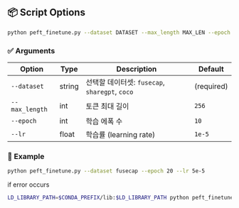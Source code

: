 ## 📦 Script Options

```bash
python peft_finetune.py --dataset DATASET --max_length MAX_LEN --epoch N --lr LR
```

### ✅ Arguments

| Option         | Type   | Description                                  | Default     |
|----------------|--------|----------------------------------------------|-------------|
| `--dataset`    | string | 선택할 데이터셋: `fusecap`, `sharegpt`, `coco` | (required)  |
| `--max_length` | int    | 토큰 최대 길이                               | `256`       |
| `--epoch`      | int    | 학습 에폭 수                                  | `10`        |
| `--lr`         | float  | 학습률 (learning rate)                        | `1e-5`      |

### 🧪 Example

```bash
python peft_finetune.py --dataset fusecap --epoch 20 --lr 5e-5
```

if error occurs
```bash
LD_LIBRARY_PATH=$CONDA_PREFIX/lib:$LD_LIBRARY_PATH python peft_finetune.py --dataset sharegpt python peft_finetune.py --dataset fusecap --epoch 20 --lr 5e-5
```
